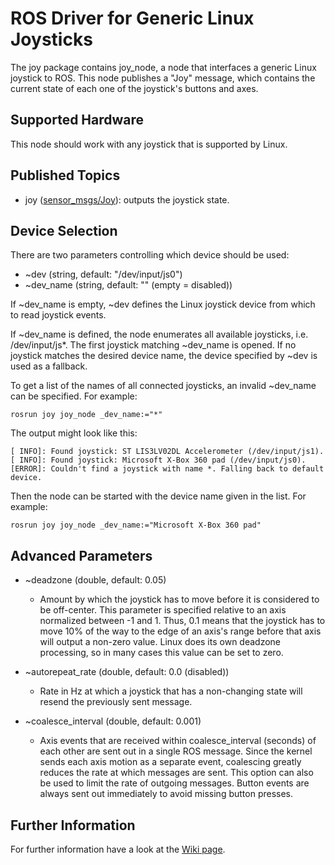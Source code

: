 # ROS Driver for Generic Linux Joysticks

The joy package contains joy_node, a node that interfaces a generic Linux joystick to ROS. This node publishes a "Joy" message, which contains the current state of each one of the joystick's buttons and axes.

## Supported Hardware

This node should work with any joystick that is supported by Linux.

## Published Topics

* joy ([sensor_msgs/Joy](http://docs.ros.org/api/sensor_msgs/html/msg/Joy.html)): outputs the joystick state.

## Device Selection

There are two parameters controlling which device should be used:

* ~dev (string, default: "/dev/input/js0")
* ~dev_name (string, default: "" (empty = disabled))

If ~dev_name is empty, ~dev defines the Linux joystick device from which to read joystick events.

If ~dev_name is defined, the node enumerates all available joysticks, i.e. /dev/input/js*. The first joystick matching ~dev_name is opened. If no joystick matches the desired device name, the device specified by ~dev is used as a fallback.

To get a list of the names of all connected joysticks, an invalid ~dev_name can be specified. For example:

`rosrun joy joy_node _dev_name:="*"`

The output might look like this:

```
[ INFO]: Found joystick: ST LIS3LV02DL Accelerometer (/dev/input/js1).
[ INFO]: Found joystick: Microsoft X-Box 360 pad (/dev/input/js0).
[ERROR]: Couldn't find a joystick with name *. Falling back to default device.
```

Then the node can be started with the device name given in the list. For example:

`rosrun joy joy_node _dev_name:="Microsoft X-Box 360 pad"`

## Advanced Parameters

* ~deadzone (double, default: 0.05)
  * Amount by which the joystick has to move before it is considered to be off-center. This parameter is specified relative to an axis normalized between -1 and 1. Thus, 0.1 means that the joystick has to move 10% of the way to the edge of an axis's range before that axis will output a non-zero value. Linux does its own deadzone processing, so in many cases this value can be set to zero.

* ~autorepeat_rate (double, default: 0.0 (disabled))
  * Rate in Hz at which a joystick that has a non-changing state will resend the previously sent message.

* ~coalesce_interval (double, default: 0.001)
  * Axis events that are received within coalesce_interval (seconds) of each other are sent out in a single ROS message. Since the kernel sends each axis motion as a separate event, coalescing greatly reduces the rate at which messages are sent. This option can also be used to limit the rate of outgoing messages. Button events are always sent out immediately to avoid missing button presses.

## Further Information

For further information have a look at the [Wiki page](http://wiki.ros.org/joy).
